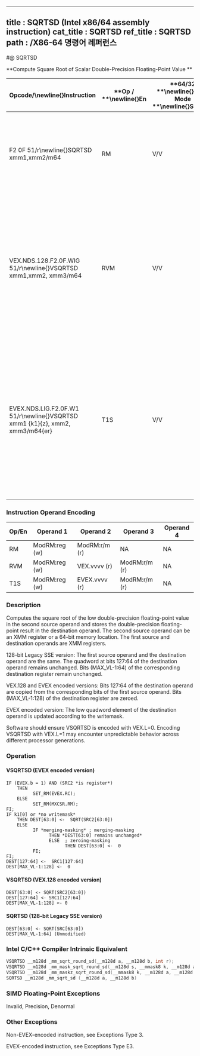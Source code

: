 ----------------------------
title : SQRTSD (Intel x86/64 assembly instruction)
cat_title : SQRTSD
ref_title : SQRTSD
path : /X86-64 명령어 레퍼런스
----------------------------
#@ SQRTSD

**Compute Square Root of Scalar Double-Precision Floating-Point Value **

|**Opcode/**\newline{}**Instruction**|**Op / **\newline{}**En**|**64/32 **\newline{}**bit Mode **\newline{}**Support**|**CPUID **\newline{}**Feature **\newline{}**Flag**|**Description**|
|------------------------------------|-------------------------|------------------------------------------------------|--------------------------------------------------|---------------|
|F2 0F 51/r\newline{}SQRTSD xmm1,xmm2/m64|RM|V/V|SSE2|Computes square root of the low double-precision floating-point value in xmm2/m64 and stores the results in xmm1.|
|VEX.NDS.128.F2.0F.WIG 51/r\newline{}VSQRTSD xmm1,xmm2, xmm3/m64|RVM|V/V|AVX|Computes square root of the low double-precision floating-point value in xmm3/m64 and stores the results in xmm1. Also, upper double-precision floating-point value (bits[127:64]) from xmm2 is copied to xmm1[127:64].|
|EVEX.NDS.LIG.F2.0F.W1 51/r\newline{}VSQRTSD xmm1 {k1}{z}, xmm2, xmm3/m64{er}|T1S|V/V|AVX512F|Computes square root of the low double-precision floating-point value in xmm3/m64 and stores the results in xmm1 under writemask k1. Also, upper double-precision floating-point value (bits[127:64]) from xmm2 is copied to xmm1[127:64].|
### Instruction Operand Encoding


|Op/En|Operand 1|Operand 2|Operand 3|Operand 4|
|-----|---------|---------|---------|---------|
|RM|ModRM:reg (w)|ModRM:r/m (r)|NA|NA|
|RVM|ModRM:reg (w)|VEX.vvvv (r)|ModRM:r/m (r)|NA|
|T1S|ModRM:reg (w)|EVEX.vvvv (r)|ModRM:r/m (r)|NA|
### Description


Computes the square root of the low double-precision floating-point value in the second source operand and stores the double-precision floating-point result in the destination operand. The second source operand can be an XMM register or a 64-bit memory location. The first source and destination operands are XMM registers. 

128-bit Legacy SSE version: The first source operand and the destination operand are the same. The quadword at bits 127:64 of the destination operand remains unchanged. Bits (MAX_VL-1:64) of the corresponding destination register remain unchanged.

VEX.128 and EVEX encoded versions: Bits 127:64 of the destination operand are copied from the corresponding bits of the first source operand. Bits (MAX_VL-1:128) of the destination register are zeroed.

EVEX encoded version: The low quadword element of the destination operand is updated according to the writemask.

Software should ensure VSQRTSD is encoded with VEX.L=0. Encoding VSQRTSD with VEX.L=1 may encounter unpredictable behavior across different processor generations.


### Operation
#### VSQRTSD (EVEX encoded version)
```info-verb
IF (EVEX.b = 1) AND (SRC2 *is register*)
    THEN
          SET_RM(EVEX.RC);
    ELSE 
          SET_RM(MXCSR.RM);
FI;
IF k1[0] or *no writemask*
    THEN DEST[63:0] <-  SQRT(SRC2[63:0])
    ELSE 
          IF *merging-masking* ; merging-masking
                THEN *DEST[63:0] remains unchanged*
                ELSE  ; zeroing-masking
                      THEN DEST[63:0] <-  0
          FI;
FI;
DEST[127:64] <-  SRC1[127:64]
DEST[MAX_VL-1:128] <-  0
```
#### VSQRTSD (VEX.128 encoded version)
```info-verb
DEST[63:0] <- SQRT(SRC2[63:0])
DEST[127:64] <- SRC1[127:64]
DEST[MAX_VL-1:128] <- 0
```
#### SQRTSD (128-bit Legacy SSE version)
```info-verb
DEST[63:0] <- SQRT(SRC[63:0])
DEST[MAX_VL-1:64] (Unmodified)
```

### Intel C/C++ Compiler Intrinsic Equivalent

```cpp
VSQRTSD __m128d _mm_sqrt_round_sd(__m128d a, __m128d b, int r);
VSQRTSD __m128d _mm_mask_sqrt_round_sd(__m128d s, __mmask8 k, __m128d a, __m128d b, int r);
VSQRTSD __m128d _mm_maskz_sqrt_round_sd(__mmask8 k, __m128d a, __m128d b, int r);
SQRTSD __m128d _mm_sqrt_sd (__m128d a, __m128d b)
```
### SIMD Floating-Point Exceptions


Invalid, Precision, Denormal

### Other Exceptions


Non-EVEX-encoded instruction, see Exceptions Type 3.

EVEX-encoded instruction, see Exceptions Type E3.

